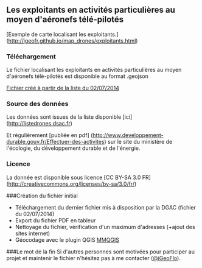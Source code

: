 ## Les exploitants en activités particulières au moyen d'aéronefs télé-pilotés

[Exemple de carte localisant les exploitants.] (http://igeofr.github.io/map_drones/exploitants.html)

### Téléchargement
Le fichier localisant les exploitants en activités particulières au moyen d'aéronefs télé-pilotés est disponible au format .geojson 

[Fichier créé à partir de la liste du 02/07/2014](/exploitants.geojson)

### Source des données
Les données sont issues de la liste disponible [ici] (http://listedrones.dsac.fr)

Et régulièrement [publiée en pdf] (http://www.developpement-durable.gouv.fr/Effectuer-des-activites) sur le site du ministère de l'écologie, du développement durable et de l'énergie. 

### Licence
La donnée est disponible sous licence [CC BY-SA 3.0 FR]
(http://creativecommons.org/licenses/by-sa/3.0/fr/)

###Création du fichier initial 

- Téléchargement du dernier fichier mis à disposition par la DGAC (fichier du 02/07/2014)
- Export du fichier PDF en tableur  
- Nettoyage du fichier, vérification d'un maximum d'adresses (+ajout des sites internet)
- Géocodage avec le plugin QGIS [MMQGIS](http://michaelminn.com/linux/mmqgis/)

###Le mot de la fin
Si d'autres personnes sont motivées pour participer au projet et maintenir le fichier n'hésitez pas à me contacter ([@iGeoFlo](https://twitter.com/iGeoFlo)).
